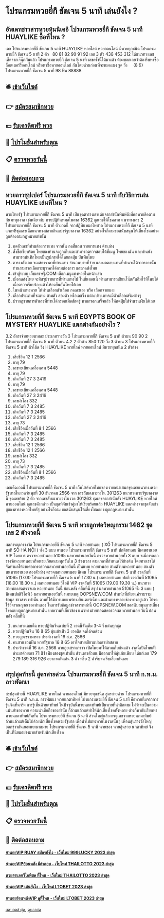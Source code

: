 # โปรแกรมหวยยี่กี ชัดเจน 5 นาที เล่นยังไง ?
## อัพเดทข่าวสารหวยหุ้นนิเคอิ โปรแกรมหวยยี่กี ชัดเจน 5 นาที HUAYLIKE ซื้อที่ไหน ?
เลข โปรแกรมหวยยี่กี ชัดเจน 5 นาที HUAYLIKE หวยไลค์ หวยออนไลน์ มีหวยทุกชนิด โปรแกรมหวยยี่กี ชัดเจน 5 นาที 2 ตัว   80 81 82 90 91 92
เลข 3 ตัว 436 453 312
ได้แนวทางเลขเด็ดจากเจ๊นุ๊กกันแล้ว โปรแกรมหวยยี่กี ชัดเจน 5 นาที เลขครั้งนี้ได้มาแล้ว ต้องบอกเลยว่าต้องรีบหาซื้อล็อตเตอร์รี่ออนไลน์ หรือหาซื้อหวยออนไลน์ กันโดยด่วนก่อนที่จะหมดแผง
รูด วิ่ง     (8 9) โปรแกรมหวยยี่กี ชัดเจน 5 นาที 98
ฟัน 88888

## 🛎 [เข้าเว็บไซต์](https://bit.ly/3BG5bNw)
## 👉 [สมัครสมาชิกหวย](https://bit.ly/3BG5bNw)
## 💵 [รับเครดิตฟรี หวย](https://bit.ly/3C3mvgS)
## 👑 [โปรโมชั่นสำหรับตุณ](https://bit.ly/3C3mvgS)
## 📋 [ตรวจหวยวันนี้](https://bit.ly/3C3mvgS)
## 📱 [ติดต่อสอบถาม](https://bit.ly/3C3mvgS)

## หวยลาวซุปเปอร์ โปรแกรมหวยยี่กี ชัดเจน 5 นาที กับวิธีการเล่น HUAYLIKE เล่นที่ไหน ?
หวยไทยรัฐ โปรแกรมหวยยี่กี ชัดเจน 5 นาที เป็นชุดตารางเลขเด่นจากสำนักพิมพ์ดังที่คอหวยติดตามกันมาทุกงวด เช่นเดียวกับ หวยปฏิทินหมอไพศาล 16362 ชุดเลขให้โชคลาภ แนวทางเลข 2 โปรแกรมหวยยี่กี ชัดเจน 5 นาที ตัวงวดนี้ จากปฏิทินหมอไพศาล โปรแกรมหวยยี่กี ชัดเจน 5 นาที แจกฟรีชุดเลขเด็ดแนวทางสลากกินแบ่งรัฐบาลงวด 16362 อย่างไรก็ตามขอสนับสนุนให้เสี่ยงโชคอย่างถูกต้องตามกฎหมายเท่านั้น
1. กดตัวเลขที่ท่านต้องการแทง จากนั้น กดที่แถบ รายการแทง ด้านล่าง
2. สั่งซื้อเรียบร้อย โพยของท่านจะถูกเก็บและสามารถตรวจสอบได้ที่เมนู โพยของฉัน และท่านยังสามารถบันทึกโพยเป็นรูปภาพได้โดยกดปุ่ม บันทึกโพย
3. ตารางตัวเลข จะแสดงราคาที่ท่านแทง จำนวนบาทที่จ่าย และผลตอบแทนที่ท่านจะได้จากราคานั้น ท่านสามารถเลือกระบุราคาได้ตามต้องการ และกดส่งโพย
4. เข้าสู่ระบบ เว็บเศรษฐี.COM เลือกเมนูแทงหวยในหน้าแรก
5. เมื่อกดส่งโพย จะมีสรุปรายการที่ท่านแทงไป ในขั้นตอนนี้ ท่านสามารถเขียนโน๊ตกันลืมไว้ที่โพยได้ เมื่อตรวจเรียบร้อยแล้วให้กดยืนยันโพยได้เลย
6. ในหน้าแทงหวย ให้ท่านเลือกตัวเลือก กดเลขเอง หรือ เลือกจากแผง
7. เลือกประเภทที่จะแทง สามตัว สองตัว หรือเลขวิ่ง แต่ละประเภทจะมีตัวเลือกเสริมต่างๆ
8. ปรากฎรายการตัวเลขที่ท่านได้กรอกเมื่อสักครู่ หากกรอกเสร็จแล้ว ให้กดปุ่มใส่จำนวนเงินได้เลย

## โปรแกรมหวยยี่กี ชัดเจน 5 นาที EGYPTS BOOK OF MYSTERY HUAYLIKE แตกต่างกันอย่างไร ?
3.2
อัตราจ่ายหวยบาทละ
ประเภทรางวัล
3 โปรแกรมหวยยี่กี ชัดเจน 5 นาที ตัวบน
90
90
2 โปรแกรมหวยยี่กี ชัดเจน 5 นาที ตัวบน
4.2
2 ตัวล่าง
850
120
วิ่ง 3 ตัวบน
3 โปรแกรมหวยยี่กี ชัดเจน 5 นาที ตัวโต๊ด
วิ่ง HUAYLIKE หวยไลค์ หวยออนไลน์ มีหวยทุกชนิด 2 ตัวล่าง
1. เสียชีวิต 12 1 2566
2. อายุ 79
3. เลขทะเบียนเคลื่อนศพ 5448
4. อายุ 79
5. เกิดวันที่ 27 3 2419
6. อายุ 79
7. เลขทะเบียนเคลื่อนศพ 5448
8. เกิดวันที่ 27 3 2419
9. เลขฝาโลง 332
10. เกิดวันที่ 7 3 2485
11. เกิดวันที่ 7 3 2485
12. เกิดวันที่ 27 3 2419
13. อายุ 73
14. เสียชีวิตเมื่อวันที่ 8 1 2566
15. เกิดวันที่ 7 3 2485
16. เกิดวันที่ 7 3 2485
17. เสียชีวิต 12 1 2566
18. เสียชีวิต 12 1 2566
19. เลขฝาโลง 332
20. อายุ 73
21. เกิดวันที่ 7 3 2485
22. เสียชีวิตเมื่อวันที่ 8 1 2566
23. เกิดวันที่ 7 3 2485

เลขเด็ดงวดนี้ โปรแกรมหวยยี่กี ชัดเจน 5 นาที เว็บไซต์หวยไทยของเราขอนำเสนอชุดเลขแนวทางหวยรัฐบาลในงวดวันพุธที่ 30 ธันวาคม 2566 จาก เลขลับเฉพาะวงใน 301263 แนวทางหวยรัฐบาลงวดนี้ ชุดเลขท้าย 2 ตัว จากเลขลับเฉพาะวงในงวด 301263 ชุดเลขจากสำนักดัง HUAYLIKE หวยไลค์ หวยออนไลน์ ชุดเลขดังกล่าว เป็นชุดที่จับเข้าคู่มาให้เรียบร้อยแล้ว HUAYLIKE แตกต่างจากชุดจับเข้าคู่ของตารางหวยไทยรัฐ อย่างไรก็ตาม ขอสนับสนุนให้เสี่ยงโชคอย่างถูกกฎหมายเท่านั้น

## โปรแกรมหวยยี่กี ชัดเจน 5 นาที หวยลูกพ่อวิษณุกรรม 1462 ชุดเลข 2 ตัวงวดนี้
ผลการออกรางวัล โปรแกรมหวยยี่กี ชัดเจน 5 นาที หวยฮานอย ( XỔ โปรแกรมหวยยี่กี ชัดเจน 5 นาที SỐ HÀ NỘI ) ทั้ง 3 แบบ ฮานอย โปรแกรมหวยยี่กี ชัดเจน 5 นาที ปกติฮานอย พิเศษฮานอย VIP
โดยการ ตรวจหวยฮานอย 51065 ผลหวยฮานอยวันนี้ ตรวจหวยฮานอยทั้ง 3 แบบ จะมีการออกรางวัลหวยฮานอยหรือหวยเวียดนามทุกวันใน 3 ช่วงเวลา ตามเวลาที่กำหนดไว้ข้างต้น โดยทางเราได้จัดทำผลให้ง่ายต่อการตรวจผลหวยฮานอยวันนี้ เป็นแบบ หวยฮานอย สามตัวบนหวยฮานอย สองตัวบนหวยฮานอย สองตัวล่าง
ตรวจผลหวยฮานอย พิเศษ โปรแกรมหวยยี่กี ชัดเจน 5 นาที งวดวันที่ 51065 (17.00 โปรแกรมหวยยี่กี ชัดเจน 5 นาที 17.30 น.)
ผลหวยฮานอย ปกติ งวดวันที่ 51065 (18.00 18.30 น.)
ผลหวยฮานอย วีไอพี VIP งวดวันที่ 51065 (19.00 19.30 น.)
 แนวทางถ่ายทอดสดตรวจผล หวยฮานอย วันนี้ ย้อนหลัง คลิ๊กที่นี่ 
สรุป ผลหวยฮานอย 51065 ทั้ง 3 แบบ ( พิเศษปกติวีไอพี ) ผลหวยฮานอยวันนี้
หมายเหตุ OOPSNEW.COM ทำหน้าที่เพียงแค่รวบรวมข้อมูล ข่าวสาร เท่านั้น ตามที่ได้มีการเผยแพร่ทางอินเตอร์เน็ท และผ่านทางหลายช่องทางอยู่แล้ว โปรดใช้วิจารณญาณของท่านเอง ในการรับข้อมูลข่าวสารเหล่านี้ OOPSNEW.COM ขอสนับสนุนการเสี่ยงโชคแบบถูกกฎหมายเท่านั้น
บทความที่เกี่ยวข้อง
แนวทางถ่ายทอดสดตรวจผล หวยฮานอย วันนี้ ย้อนหลัง คลิ๊กที่นี่
1. แนวทางเลขเด็ด หวยปฏิทินจีนฉบับที่ 2 งวดนี้จัดเต็ม 3-4 วิ่งเด่นทุกชุด
2. หวยปฏิทินจีน 16 8 65 ลุ้นเข้าเป้า 3 งวดติด จดได้จดด่วน
3. หวยกูยเซราะกราว ประจำงวดที่ 16 ส.ค. 2566
4. คนสวนชวนฝัน หวยรัฐบาล 16 8 65 เอาใจสายเขียวแปลเลขปกสลาก
5. ประจำงวดที่ 16 ส.ค. 2566 หวยกูยเซราะกราว เปิดโพยมาให้ตามเก็บกันแล้ว งวดนี้เปิดโพยตัวล่างมาด้วยเลข 71 81 เพียงสองชุดเท่านั้น ส่วนเลขตัวบน มีออกมาให้ลุ้นกันเพียบ ได้แก่เลข 179 279 189 316 926 อยากจะตัดเล่น 3 ตัว หรือ 2 ตัวรีบจด รีบเลือกกันเลย

## สรุปสุดท้ายนี้ สูตรสายด่วน โปรแกรมหวยยี่กี ชัดเจน 5 นาที ก.ท.ม. ลาวพัฒนา
สรุปสุดท้ายนี้ HUAYLIKE หวยไลค์ หวยออนไลน์ มีหวยทุกชนิด สูตรสายด่วน โปรแกรมหวยยี่กี ชัดเจน 5 นาที ก.ท.ม. ลาวพัฒนา หวยนกตาทิพย์ โปรแกรมหวยยี่กี ชัดเจน 5 นาที คือหวยที่มจากการรู้แจ้งเห็นจริง การรู้เห็นด้วยตาทิพย์ ในปัจจุบันนี้หวยนกตาทิพย์เป็นหวยที่น่าติดตาม ไม่ว่าจะเป็นความแม่นยำของหวย ความน่าเชื่อถือของสำนัก ก็ล้วนแล้วแต่ทำให้นักเสี่ยงโชคทั้งหลาย
ต่างก็พากันเรียกหาหวยนกตาทิพย์กันทั้น โปรแกรมหวยยี่กี ชัดเจน 5 นาที ส่วนใหญ่แล้วการดูเลขจากหวยนกตาทิพย์ ล้วนแล้วแต่เต็มไปด้วยนักเสี่ยงโชคหวยรัฐบาล เพื่อนำไปแทงหวยในงวดนั้นๆ เพื่อนลุ้นรางวัลใหญ่ ออกข่าวกันเยอะแยะมากมาย โปรแกรมหวยยี่กี ชัดเจน 5 นาที หวยซอง หวยลุ้นรวย นกตาทิพย์ จึงเป็นที่นิยมอย่างมากสำหรับนักเสี่ยงโชค

## 🛎 [เข้าเว็บไซต์](https://bit.ly/3BG5bNw)
## 👉 [สมัครสมาชิกหวย](https://bit.ly/3BG5bNw)
## 💵 [รับเครดิตฟรี หวย](https://bit.ly/3C3mvgS)
## 👑 [โปรโมชั่นสำหรับตุณ](https://bit.ly/3C3mvgS)
## 📋 [ตรวจหวยวันนี้](https://bit.ly/3C3mvgS)
## 📱 [ติดต่อสอบถาม](https://bit.ly/3C3mvgS)

#### [ฮานอยVIP RUAY สมัครยังไง - เว็บใหม่ 999LUCKY 2023 ล่าสุด](https://atom.io/themes/ฮานอยvip%20ruay%20สมัครยังไง%20-%20เว็บใหม่%20999lucky%202023%20ล่าสุด)
#### [ฮานอยVIPย้อนหลัง มีคำตอบ - เว็บใหม่ THAILOTTO 2023 ล่าสุด](https://atom.io/themes/ฮานอยvipย้อนหลัง%20มีคำตอบ%20-%20เว็บใหม่%20thailotto%202023%20ล่าสุด)
#### [หวยฮานอยวีไอพีสด ที่ไหน - เว็บใหม่ THAILOTTO 2023 ล่าสุด](https://atom.io/themes/หวยฮานอยวีไอพีสด%20ที่ไหน%20-%20เว็บใหม่%20thailotto%202023%20ล่าสุด)
#### [ฮานอยVIP เล่นยังไง - เว็บใหม่ LTOBET 2023 ล่าสุด](https://atom.io/themes/ฮานอยvip%20เล่นยังไง%20-%20เว็บใหม่%20ltobet%202023%20ล่าสุด)
#### [ฮานอยย้อนหลังVIP ดูที่ไหน - เว็บใหม่ LTOBET 2023 ล่าสุด](https://atom.io/themes/ฮานอยย้อนหลังvip%20ดูที่ไหน%20-%20เว็บใหม่%20ltobet%202023%20ล่าสุด)

[ผลบอลล่าสุด](https://siamsport.tv "ผลบอลล่าสุด"), [ดูบอลสด](https://siamsport.tv/ดูบอลสด "ดูบอลสด")